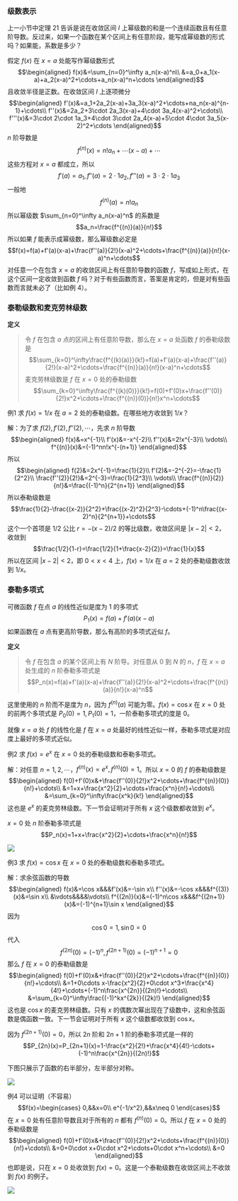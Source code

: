 ### 级数表示
上一小节中定理 21 告诉是说在收敛区间 $I$ 上幂级数的和是一个连续函数且有任意阶导数。反过来，如果一个函数在某个区间上有任意阶段，能写成幂级数的形式吗？如果能，系数是多少？

假定 $f(x)$ 在 $x=a$ 处能写作幂级数形式
$$\begin{aligned}
f(x)&=\sum_{n=0}^\infty a_n(x-a)^n\\
&=a_0+a_1(x-a)+a_2(x-a)^2+\cdots+a_n(x-a)^n+\cdots
\end{aligned}$$
且收敛半径是正数。在收敛区间 $I$ 上逐项微分
$$\begin{aligned}
f'(x)&=a_1+2a_2(x-a)+3a_3(x-a)^2+\cdots+na_n(x-a)^{n-1}+\cdots\\
f''(x)&=2a_2+3\cdot 2a_3(x-a)+4\cdot 3a_4(x-a)^2+\cdots\\
f'''(x)&=3\cdot 2\cdot 1a_3+4\cdot 3\cdot 2a_4(x-a)+5\cdot 4\cdot 3a_5(x-2)^2+\cdots
\end{aligned}$$
$n$ 阶导数是
$$f^{(n)}(x)=n!a_n+\cdots(x-a)+\cdots$$
这些方程对 $x=a$ 都成立，所以
$$f'(a)=a_1,f''(a)=2\cdot 1a_2,f'''(a)=3\cdot 2\cdot 1a_3$$
一般地
$$f^{(n)}(a)=n!a_n$$
所以幂级数 $\sum_{n=0}^\infty a_n(x-a)^n$ 的系数是
$$a_n=\frac{f^{(n)}(a)}{n!}$$
所以如果 $f$ 能表示成幂级数，那么幂级数必定是
$$f(x)=f(a)+f'(a)(x-a)+\frac{f''(a)}{2!}(x-a)^2+\cdots+\frac{f^{(n)}(a)}{n!}(x-a)^n+\cdots$$
对任意一个在包含 $x=a$ 的收敛区间上有任意阶导数的函数 $f$，写成如上形式，在这个区间一定收敛到函数 $f$ 吗？对于有些函数而言，答案是肯定的，但是对有些函数而言就未必了（比如例 4）。

### 泰勒级数和麦克劳林级数
**定义**
> 令 $f$ 在包含 $a$ 点的区间上有任意阶导数，那么在 $x=a$ 处函数 $f$ 的泰勒级数是
> $$\sum_{k=0}^\infty\frac{f^{(k)(a)}}{k!}=f(a)+f'(a)(x-a)+\frac{f''(a)}{2!}(x-a)^2+\cdots+\frac{f^{(n)}(a)}{n!}(x-a)^n+\cdots$$
> 麦克劳林级数是 $f$ 在 $x=0$ 处的泰勒级数
> $$\sum_{k=0}^\infty\frac{f^{(k)(0)}}{k!}=f(0)+f'(0)x+\frac{f''(0)}{2!}x^2+\cdots+\frac{f^{(n)}(0)}{n!}x^n+\cdots$$

例1 求 $f(x)=1/x$ 在 $a=2$ 处的泰勒级数。在哪些地方收敛到 $1/x$？

解：为了求 $f(2),f'(2),f''(2),\cdots$，先求 $n$ 阶导数
$$\begin{aligned}
f(x)&=x^{-1}\\
f'(x)&=-x^{-2}\\
f''(x)&=2!x^{-3}\\
\vdots\\
f^{(n)}(x)&=(-1)^nn!x^{-(n+1)}
\end{aligned}$$
所以
$$\begin{aligned}
f(2)&=2x^{-1}=\frac{1}{2}\\
f'(2)&=-2^{-2}=-\frac{1}{2^2}\\
\frac{f''(2)}{2!}&=2^{-3}=\frac{1}{2^3}\\
\vdots\\
\frac{f^{(n)}(2)}{n!}&=\frac{(-1)^n}{2^{n+1}}
\end{aligned}$$
所以泰勒级数是
$$\frac{1}{2}-\frac{(x-2)}{2^2}+\frac{(x-2)^2}{2^3}-\cdots+(-1)^n\frac{(x-2)^n}{2^{n+1}}+\cdots$$
这个一个首项是 $1/2$ 公比 $r=-(x-2)/2$ 的等比级数，收敛区间是 $|x-2|<2$，收敛到
$$\frac{1/2}{1-r}=\frac{1/2}{1+\frac{x-2}{2}}=\frac{1}{x}$$
所以在区间 $|x-2|<2$，即 $0<x<4$ 上，$f(x)=1/x$ 在 $a=2$ 处的泰勒级数收敛到 $1/x$。

### 泰勒多项式
可微函数 $f$ 在点 $a$ 的线性近似是度为 1 的多项式
$$P_1(x)=f(a)+f'(a)(x-a)$$
如果函数在 $a$ 点有更高阶导数，那么有高阶的多项式近似 $f$。

**定义**
> 令 $f$ 在包含 $a$ 的某个区间上有 $N$ 阶导。对任意从 0 到 $N$ 的 $n$，$f$ 在 $x=a$ 处生成的 $n$ 阶泰勒多项式是
> $$P_n(x)=f(a)+f'(a)(x-a)+\frac{f''(a)}{2!}(x-a)^2+\cdots+\frac{f^{(n)}(a)}{n!}(x-a)^n$$

这里使用的 $n$ 阶而不是度为 $n$，因为 $f^{(n)}(a)$ 可能为零。$f(x)=\cos x$ 在 $x=0$ 处的前两个多项式是 $P_0(0)=1,P_1(0)=1$，一阶泰勒多项式的度是 0。

就像 $x=a$ 处 $f$ 的线性化是 $f$ 在 $x=a$ 处最好的线性近似一样，泰勒多项式是对应度上最好的多项式近似。

例2 求 $f(x)=e^x$ 在 $x=0$ 处的泰勒级数和泰勒多项式。

解：对任意 $n=1,2,\cdots$，$f^{(n)}(x)=e^x,f^{(n)}(0)=1$。所以 $x=0$ 的 $f$ 的泰勒级数是
$$\begin{aligned}
f(0)+f'(0)x&+\frac{f''(0)}{2!}x^2+\cdots+\frac{f^{(n)}(0)}{n!}+\cdots\\
&=1+x+\frac{x^2}{2}+\cdots+\frac{x^n}{n!}+\cdots\\
&=\sum_{k=0}^\infty\frac{x^k}{k!}
\end{aligned}$$
这也是 $e^x$ 的麦克劳林级数。下一节会证明对于所有 $x$ 这个级数都收敛到 $e^x$。

$x=0$ 处 $n$ 阶泰勒多项式是
$$P_n(x)=1+x+\frac{x^2}{2}+\cdots+\frac{x^n}{n!}$$

![](080.010.png)

例3 求 $f(x)=\cos x$ 在 $x=0$ 处的泰勒级数和泰勒多项式。

解：求余弦函数的导数
$$\begin{aligned}
f(x)&=\cos x&&&f'(x)&=-\sin x\\
f''(x)&=-\cos x&&&f^{(3)}(x)&=\sin x\\
&\vdots&&&&\vdots\\
f^{(2n)}(x)&=(-1)^n\cos x&&&f^{(2n+1)}(x)&=(-1)^{n+1}\sin x
\end{aligned}$$
因为
$$\cos 0=1,\sin 0=0$$
代入
$$f^{(2n)}(0)=(-1)^n,f^{(2n+1)}(0)=(-1)^{n+1}=0$$
那么 $f$ 在 $x=0$ 的泰勒级数是
$$\begin{aligned}
f(0)+f'(0)x&+\frac{f''(0)}{2!}x^2+\cdots+\frac{f^{(n)}(0)}{n!}+\cdots\\
&=1+0\cdots x-\frac{x^2}{2}+0\cdot x^3+\frac{x^4}{4!}+\cdots+(-1)^n\frac{x^{2n}}{(2n)!}+\cdots\\
&=\sum_{k=0}^\infty\frac{(-1)^kx^{2k}}{(2k)!}
\end{aligned}$$
这也是 $\cos x$ 的麦克劳林级数。只有 $x$ 的偶数次幂出现在了级数中，这和余弦函数是偶函数一致。下一节会证明对于所有 $x$ 这个级数都收敛到 $\cos x$。

因为 $f^{(2n+1)}(0)=0$，所以 $2n$ 阶和 $2n+1$ 阶的泰勒多项式是一样的
$$P_{2n}(x)=P_{2n+1}(x)=1-\frac{x^2}{2!}+\frac{x^4}{4!}-\cdots+(-1)^n\frac{x^{2n}}{(2n)!}$$

下图只展示了函数的右半部分，左半部分对称。

![](080.020.png)

例4 可以证明（不容易）
$$f(x)=\begin{cases}
0,&&x=0\\
e^{-1/x^2},&&x\neq 0
\end{cases}$$
在 $x=0$ 处有任意阶导数且对于所有的 $n$ 都有 $f^{(n)}(0)=0$。所以 $f$ 在 $x=0$ 处的泰勒级数是
$$\begin{aligned}
f(0)+f'(0)x&+\frac{f''(0)}{2!}x^2+\cdots+\frac{f^{(n)}(0)}{n!}+\cdots\\
&=0+0\cdot x+0\cdot x^2+\cdots+0\cdot x^n+\cdots\\
&=0
\end{aligned}$$
也即是说，只在 $x=0$ 处收敛到 $f(x)=0$。这是一个泰勒级数在收敛区间上不收敛到 $f(x)$ 的例子。

![](080.030.png)
